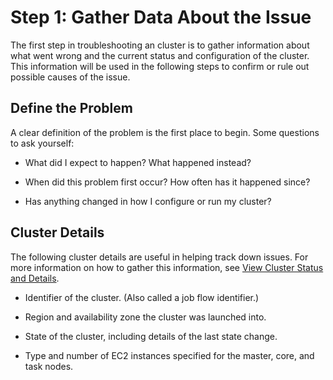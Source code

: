 # Step 1: Gather Data About the Issue<a name="emr-troubleshoot-slow-1"></a>

 The first step in troubleshooting an cluster is to gather information about what went wrong and the current status and configuration of the cluster\. This information will be used in the following steps to confirm or rule out possible causes of the issue\. 

## Define the Problem<a name="emr-troubleshoot-slow-1-problem"></a>

 A clear definition of the problem is the first place to begin\. Some questions to ask yourself: 

+  What did I expect to happen? What happened instead? 

+  When did this problem first occur? How often has it happened since? 

+  Has anything changed in how I configure or run my cluster? 

## Cluster Details<a name="emr-troubleshoot-slow-1-cluster"></a>

 The following cluster details are useful in helping track down issues\. For more information on how to gather this information, see [View Cluster Status and Details](emr-manage-view-clusters.md)\. 

+  Identifier of the cluster\. \(Also called a job flow identifier\.\) 

+  Region and availability zone the cluster was launched into\. 

+  State of the cluster, including details of the last state change\. 

+  Type and number of EC2 instances specified for the master, core, and task nodes\. 